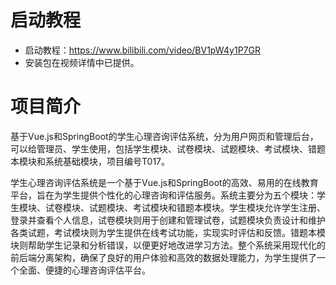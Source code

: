 # 启动教程

- 启动教程：https://www.bilibili.com/video/BV1pW4y1P7GR
- 安装包在视频详情中已提供。


# 项目简介

基于Vue.js和SpringBoot的学生心理咨询评估系统，分为用户网页和管理后台，可以给管理员、学生使用，包括学生模块、试卷模块、试题模块、考试模块、错题本模块和系统基础模块，项目编号T017。

学生心理咨询评估系统是一个基于Vue.js和SpringBoot的高效、易用的在线教育平台，旨在为学生提供个性化的心理咨询和评估服务。系统主要分为五个模块：学生模块、试卷模块、试题模块、考试模块和错题本模块。学生模块允许学生注册、登录并查看个人信息，试卷模块则用于创建和管理试卷，试题模块负责设计和维护各类试题，考试模块则为学生提供在线考试功能，实现实时评估和反馈。错题本模块则帮助学生记录和分析错误，以便更好地改进学习方法。整个系统采用现代化的前后端分离架构，确保了良好的用户体验和高效的数据处理能力，为学生提供了一个全面、便捷的心理咨询评估平台。

